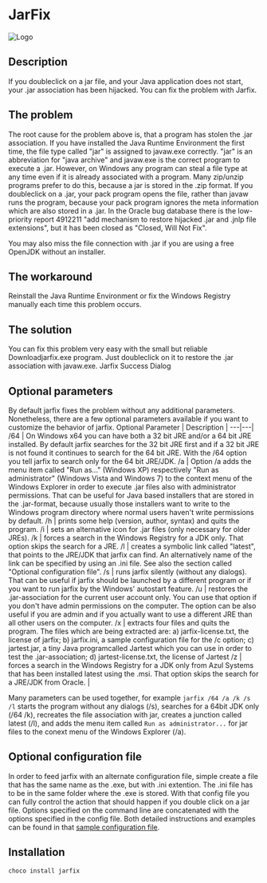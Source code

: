 ﻿# JarFix

![Logo](https://rawcdn.githack.com/kamack38/chocopkgs/master/assets/Jarfix.png)

## Description

If you doubleclick on a jar file, and your Java application does not start, your .jar association has been hijacked. You can fix the problem with Jarfix.

## The problem

The root cause for the problem above is, that a program has stolen the .jar association. If you have installed the Java Runtime Environment the first time, the file type called "jar" is assigned to javaw.exe correctly. "jar" is an abbreviation for "java archive" and javaw.exe is the correct program to execute a .jar. However, on Windows any program can steal a file type at any time even if it is already associated with a program. Many zip/unzip programs prefer to do this, because a jar is stored in the .zip format. If you doubleclick on a .jar, your pack program opens the file, rather than javaw runs the program, because your pack program ignores the meta information which are also stored in a .jar. In the Oracle bug database there is the low-priority report 4912211 "add mechanism to restore hijacked .jar and .jnlp file extensions", but it has been closed as "Closed, Will Not Fix".

You may also miss the file connection with .jar if you are using a free OpenJDK without an installer.

## The workaround

Reinstall the Java Runtime Environment or fix the Windows Registry manually each time this problem occurs.

## The solution

You can fix this problem very easy with the small but reliable Downloadjarfix.exe program. Just doubleclick on it to restore the .jar association with javaw.exe.
Jarfix Success Dialog

## Optional parameters

By default jarfix fixes the problem without any additional parameters. Nonetheless, there are a few optional parameters available if you want to customize the behavior of jarfix.
Optional Parameter | Description |
---|---|
/64 | On Windows x64 you can have both a 32 bit JRE and/or a 64 bit JRE installed. By default jarfix searches for the 32 bit JRE first and if a 32 bit JRE is not found it continues to search for the 64 bit JRE. With the /64 option you tell jarfix to search only for the 64 bit JRE/JDK.
/a | Option /a adds the menu item called "Run as..." (Windows XP) respectively "Run as administrator" (Windows Vista and Windows 7) to the context menu of the Windows Explorer in order to execute .jar files also with administrator permissions. That can be useful for Java based installers that are stored in the .jar-format, because usually those installers want to write to the Windows program directory where normal users haven't write permissions by default.
/h | prints some help (version, author, syntax) and quits the program.
/i | sets an alternative icon for .jar files (only necessary for older JREs).
/k | forces a search in the Windows Registry for a JDK only. That option skips the search for a JRE.
/l | creates a symbolic link called "latest", that points to the JRE/JDK that jarfix can find. An alternatively name of the link can be specified by using an .ini file. See also the section called "Optional configuration file".
/s | runs jarfix silently (without any dialogs). That can be useful if jarfix should be launched by a different program or if you want to run jarfix by the Windows' autostart feature.
/u | restores the .jar-association for the current user account only. You can use that option if you don't have admin permissions on the computer. The option can be also useful if you are admin and if you actually want to use a different JRE than all other users on the computer.
/x | extracts four files and quits the program. The files which are being extracted are: a) jarfix-license.txt, the license of jarfix; b) jarfix.ini, a sample configuration file for the /c option; c) jartest.jar, a tiny Java programcalled Jartest which you can use in order to test the .jar-association; d) jartest-license.txt, the license of Jartest
/z | forces a search in the Windows Registry for a JDK only from Azul Systems that has been installed latest using the .msi. That option skips the search for a JRE/JDK from Oracle. |

Many parameters can be used together, for example `jarfix /64 /a /k /s /l` starts the program without any dialogs (/s), searches for a 64bit JDK only (/64 /k), recreates the file association with jar, creates a junction called latest (/l), and adds the menu item called `Run as administrator...` for jar files to the conext menu of the Windows Explorer (/a).

## Optional configuration file

In order to feed jarfix with an alternate configuration file, simple create a file that has the same name as the .exe, but with .ini extention. The .ini file has to be in the same folder where the .exe is stored. With that config file you can fully control the action that should happen if you double click on a jar file. Options specified on the command line are concatenated with the options specified in the config file. Both detailed instructions and examples can be found in that [sample configuration file](https://johann.loefflmann.net/downloads/jarfix.ini).

## Installation

```powershell
choco install jarfix
```
